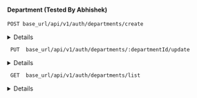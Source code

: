 #### Department (Tested By Abhishek)


```bash
POST base_url/api/v1/auth/departments/create
```

<details>
<summery> To create a department by a user login.
</summery>
  
Request Body:

- **name**: unique name of department.
- **Login Credencial**: JWT session cookiess
</details>

```bash
 PUT  base_url/api/v1/auth/departments/:departmentId/update
```

   <details>
   <summery>
   To update a department by a user login.
</summery>
Request Body:

- **name**: unique name of department.
- **Login Credencial**: JWT session cookiess
</details>

```bash
 GET  base_url/api/v1/auth/departments/list

```

<details><summery>
   To get a department by a user login.
</summery>
Request Body:

- **Login Credencial**: JWT session cookiess
   </details>

